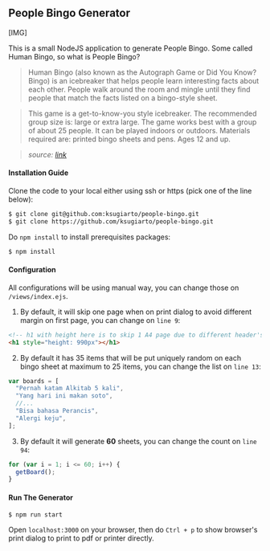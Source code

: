 ## People Bingo Generator

[IMG]

This is a small NodeJS application to generate People Bingo. Some called Human Bingo, so what is People Bingo?

> Human Bingo (also known as the Autograph Game or Did You Know? Bingo) is an icebreaker that helps people learn interesting facts about each other. People walk around the room and mingle until they find people that match the facts listed on a bingo-style sheet.

> This game is a get-to-know-you style icebreaker. The recommended group size is: large or extra large. The game works best with a group of about 25 people. It can be played indoors or outdoors. Materials required are: printed bingo sheets and pens. Ages 12 and up.

> _source: [link](https://www.icebreakers.ws/large-group/did-you-know-bingo.html)_

#### Installation Guide

Clone the code to your local either using ssh or https (pick one of the line below):

```bash
$ git clone git@github.com:ksugiarto/people-bingo.git
$ git clone https://github.com/ksugiarto/people-bingo.git
```

Do `npm install` to install prerequisites packages:

```bash
$ npm install
```

#### Configuration

All configurations will be using manual way, you can change those on `/views/index.ejs`.

1. By default, it will skip one page when on print dialog to avoid different margin on first page, you can change on `line 9`:

```html
<!-- h1 with height here is to skip 1 A4 page due to different header's margin on browser -->
<h1 style="height: 990px"></h1>
```

2. By default it has 35 items that will be put uniquely random on each bingo sheet at maximum to 25 items, you can change the list on `line 13`:

```javascript
var boards = [
  "Pernah katam Alkitab 5 kali",
  "Yang hari ini makan soto",
  //...
  "Bisa bahasa Perancis",
  "Alergi keju",
];
```

3. By default it will generate **60** sheets, you can change the count on `line 94`:

```javascript
for (var i = 1; i <= 60; i++) {
  getBoard();
}
```

#### Run The Generator

```bash
$ npm run start
```

Open `localhost:3000` on your browser, then do `Ctrl + p` to show browser's print dialog to print to pdf or printer directly.
